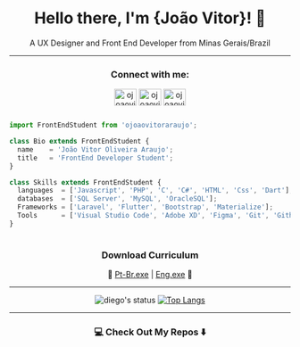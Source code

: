 <div align="center">

# Hello there, I'm {João Vitor}! 👋 
A UX Designer and Front End Developer from Minas Gerais/Brazil

</div>

---
  
  
<h3 align="center">Connect with me:</h3>
<p align="center">
<a href="https://ojoaovitoraraujo.site" target="blank"><img align="center" src="https://cdn.jsdelivr.net/npm/simple-icons@3.0.1/icons/sitepoint.svg" alt="ojoaovitoraraujo" height="30" width="40" /></a>
<a href="https://www.linkedin.com/in/joaovitoraraujo/" target="blank"><img align="center" src="https://cdn.jsdelivr.net/npm/simple-icons@3.0.1/icons/linkedin.svg" alt="ojoaovitoraraujo" height="30" width="40" /></a>
<a href="https://instagram.com/ojoaovitoraraujo" target="blank"><img align="center" src="https://cdn.jsdelivr.net/npm/simple-icons@3.0.1/icons/instagram.svg" alt="ojoaovitoraraujo" height="30" width="40" /></a>
</p>


<div align="center">


</div>

```javascript

import FrontEndStudent from 'ojoaovitoraraujo';

class Bio extends FrontEndStudent {
  name    = 'João Vitor Oliveira Araujo';
  title   = 'FrontEnd Developer Student';
}

class Skills extends FrontEndStudent {
  languages  = ['Javascript', 'PHP', 'C', 'C#', 'HTML', 'Css', 'Dart'];
  databases  = ['SQL Server', 'MySQL', 'OracleSQL'];
  Frameworks = ['Laravel', 'Flutter', 'Bootstrap', 'Materialize'];
  Tools      = ['Visual Studio Code', 'Adobe XD', 'Figma', 'Git', 'Github'];
}
  


```
<div align="center">

  ### **Download Curriculum**
  🔽  [Pt-Br.exe](http://ojoaovitoraraujo.site/downloads/JoaoVitorOAraujo.pdf) |  [Eng.exe](http://ojoaovitoraraujo.site/downloads/JoaoVitorOAraujo.pdf)  🔽 


</div>


---
<div align="center">


![diego's status](https://github-readme-stats.vercel.app/api?username=ojoaovitoraraujo&&theme=dark&show_show_icons=true) [![Top Langs](https://github-readme-stats.vercel.app/api/top-langs/?username=ojoaovitoraraujo&langs_count=7&hide=html&theme=dark&layout=compact)](https://github.com/ojoaovitoraraujo/github-readme-stats)


</div>

---

### <div align="center"> 💻 Check Out My Repos ⬇️ </div>
